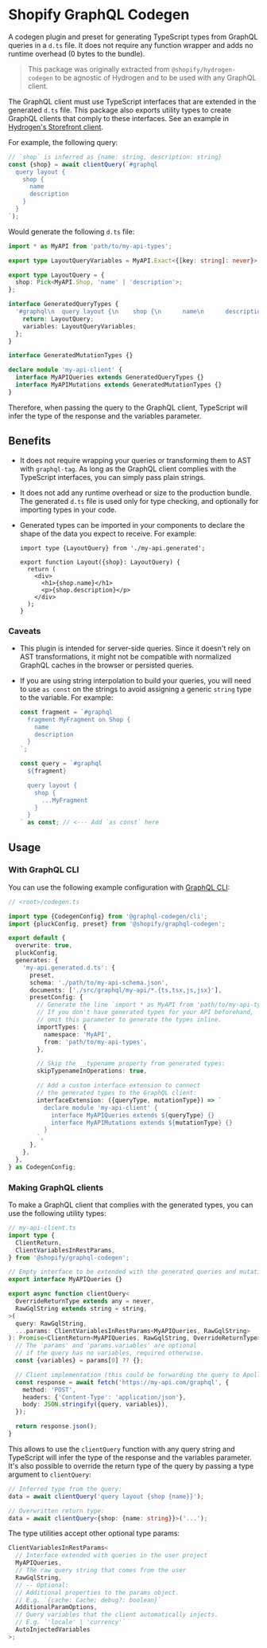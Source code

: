 # Shopify GraphQL Codegen

A codegen plugin and preset for generating TypeScript types from GraphQL queries in a `d.ts` file. It does not require any function wrapper and adds no runtime overhead (0 bytes to the bundle).

> This package was originally extracted from `@shopify/hydrogen-codegen` to be agnostic of Hydrogen and to be used with any GraphQL client.

The GraphQL client must use TypeScript interfaces that are extended in the generated `d.ts` file. This package also exports utility types to create GraphQL clients that comply to these interfaces. See an example in [Hydrogen's Storefront client](https://github.com/Shopify/hydrogen/blob/081b41e0d43c9e1090933e908362625b9dfe7166/packages/hydrogen/src/storefront.ts#L58-L143).

For example, the following query:

```ts
// `shop` is inferred as {name: string, description: string}
const {shop} = await clientQuery(`#graphql
  query layout {
    shop {
      name
      description
    }
  }
`);
```

Would generate the following `d.ts` file:

```ts
import * as MyAPI from 'path/to/my-api-types';

export type LayoutQueryVariables = MyAPI.Exact<{[key: string]: never}>;

export type LayoutQuery = {
  shop: Pick<MyAPI.Shop, 'name' | 'description'>;
};

interface GeneratedQueryTypes {
  '#graphql\n  query layout {\n    shop {\n      name\n      description\n    }\n  }\n': {
    return: LayoutQuery;
    variables: LayoutQueryVariables;
  };
}

interface GeneratedMutationTypes {}

declare module 'my-api-client' {
  interface MyAPIQueries extends GeneratedQueryTypes {}
  interface MyAPIMutations extends GeneratedMutationTypes {}
}
```

Therefore, when passing the query to the GraphQL client, TypeScript will infer the type of the response and the variables parameter.

## Benefits

- It does not require wrapping your queries or transforming them to AST with `graphql-tag`. As long as the GraphQL client complies with the TypeScript interfaces, you can simply pass plain strings.
- It does not add any runtime overhead or size to the production bundle. The generated `d.ts` file is used only for type checking, and optionally for importing types in your code.
- Generated types can be imported in your components to declare the shape of the data you expect to receive. For example:

  ```tsx
  import type {LayoutQuery} from './my-api.generated';

  export function Layout({shop}: LayoutQuery) {
    return (
      <div>
        <h1>{shop.name}</h1>
        <p>{shop.description}</p>
      </div>
    );
  }
  ```

### Caveats

- This plugin is intended for server-side queries. Since it doesn't rely on AST transformations, it might not be compatible with normalized GraphQL caches in the browser or persisted queries.
- If you are using string interpolation to build your queries, you will need to use `as const` on the strings to avoid assigning a generic `string` type to the variable. For example:

  ```ts
  const fragment = `#graphql
    fragment MyFragment on Shop {
      name
      description
    }
  `;

  const query = `#graphql
    ${fragment}
  
    query layout {
      shop {
        ...MyFragment
      }
    }
  ` as const; // <--- Add `as const` here
  ```

## Usage

### With GraphQL CLI

You can use the following example configuration with [GraphQL CLI](https://www.graphql-cli.com/introduction/):

```ts
// <root>/codegen.ts

import type {CodegenConfig} from '@graphql-codegen/cli';
import {pluckConfig, preset} from '@shopify/graphql-codegen';

export default {
  overwrite: true,
  pluckConfig,
  generates: {
    'my-api.generated.d.ts': {
      preset,
      schema: './path/to/my-api-schema.json',
      documents: ['./src/graphql/my-api/*.{ts,tsx,js,jsx}'],
      presetConfig: {
        // Generate the line `import * as MyAPI from 'path/to/my-api-types';`.
        // If you don't have generated types for your API beforehand,
        // omit this parameter to generate the types inline.
        importTypes: {
          namespace: 'MyAPI',
          from: 'path/to/my-api-types',
        },

        // Skip the __typename property from generated types:
        skipTypenameInOperations: true,

        // Add a custom interface extension to connect
        // the generated types to the GraphQL client:
        interfaceExtension: ({queryType, mutationType}) => `
          declare module 'my-api-client' {
            interface MyAPIQueries extends ${queryType} {}
            interface MyAPIMutations extends ${mutationType} {}
          }
        `,
      },
    },
  },
} as CodegenConfig;
```

### Making GraphQL clients

To make a GraphQL client that complies with the generated types, you can use the following utility types:

```ts
// my-api-client.ts
import type {
  ClientReturn,
  ClientVariablesInRestParams,
} from '@shopify/graphql-codegen';

// Empty interface to be extended with the generated queries and mutations in user projects.
export interface MyAPIQueries {}

export async function clientQuery<
  OverrideReturnType extends any = never,
  RawGqlString extends string = string,
>(
  query: RawGqlString,
  ...params: ClientVariablesInRestParams<MyAPIQueries, RawGqlString>
): Promise<ClientReturn<MyAPIQueries, RawGqlString, OverrideReturnType>> {
  // The 'params' and 'params.variables' are optional
  // if the query has no variables, required otherwise.
  const {variables} = params[0] ?? {};

  // Client implementation (this could be forwarding the query to Apollo, urql, useQuery, etc.)
  const response = await fetch('https://my-api.com/graphql', {
    method: 'POST',
    headers: {'Content-Type': 'application/json'},
    body: JSON.stringify({query, variables}),
  });

  return response.json();
}
```

This allows to use the `clientQuery` function with any query string and TypeScript will infer the type of the response and the variables parameter. It's also possible to override the return type of the query by passing a type argument to `clientQuery`:

```ts
// Inferred type from the query:
data = await clientQuery('query layout {shop {name}}');

// Overwritten return type:
data = await clientQuery<{shop: {name: string}}>('...');
```

The type utilities accept other optional type params:

```ts
ClientVariablesInRestParams<
  // Interface extended with queries in the user project
  MyAPIQueries,
  // The raw query string that comes from the user
  RawGqlString,
  // -- Optional:
  // Additional properties to the params object.
  // E.g. `{cache: Cache; debug?: boolean}`
  AdditionalParamOptions,
  // Query variables that the client automatically injects.
  // E.g. `'locale' | 'currency'`
  AutoInjectedVariables
>;
```
